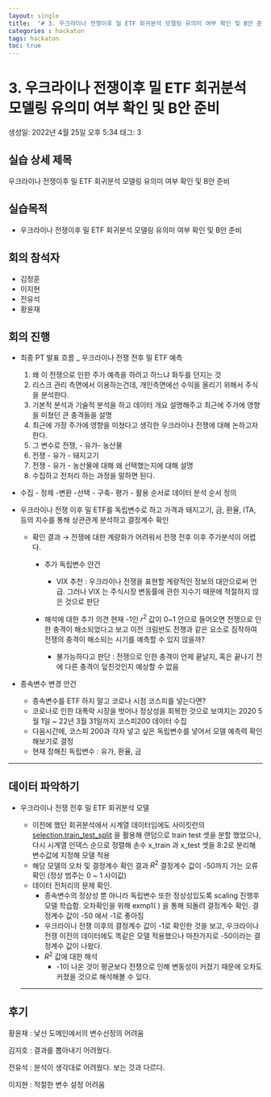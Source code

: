 ```yaml
---
layout: single
title:  "# 3. 우크라이나 전쟁이후 밀 ETF 회귀분석 모델링 유의미 여부 확인 및 B안 준비"
categories : hackaton
tags: hackaton
toc: true
---
```





# 3. 우크라이나 전쟁이후 밀 ETF 회귀분석 모델링 유의미 여부 확인 및 B안 준비

생성일: 2022년 4월 25일 오후 5:34
태그: 3

## 실습 상세 제목

우크라이나 전쟁이후 밀 ETF 회귀분석 모델링 유의미 여부 확인 및 B안 준비 

## 실습목적

- 우크라이나 전쟁이후 밀 ETF 회귀분석 모델링 유의미 여부 확인 및 B안 준비

## 회의 참석자

- 김정훈
- 이지현
- 전유석
- 황윤재

## 회의 진행

- 최종 PT 발표 흐름 _ 우크라이나 전쟁 전후 밀 ETF 예측
    1. 왜 이 전쟁으로 인한 주가 예측을 하려고 하느냐 화두를 던지는 것
    2. 리스크 관리 측면에서 이용하는건데, 개인측면에선 수익을 올리기 위해서 주식을 분석한다. 
    3. 기본적 분석과 기술적 분석을 하고 데이터 개요 설명해주고 최근에 주가에 영향을 미쳤던 큰 충격들을 설명 
    4. 최근에 가장 주가에 영향을 미쳤다고 생각한 우크라이나 전쟁에 대해 논하고자 한다. 
    5. 그 변수로 전쟁, - 유가- 농산물 
    6. 전쟁 - 유가 - 돼지고기 
    7. 전쟁 - 유가 - 농산물에 대해 왜 선택했는지에 대해 설명 
    8. 수집하고 전처리 하는 과정을 말하면 된다. 
    
- 수집 - 정제 -변환 -선택 - 구축- 평가 - 활용 순서로 데이터 분석 순서 정의

- 우크라이나 전쟁 이후 밀 ETF를 독립변수로 하고 가격과 돼지고기, 금, 환율, ITA, 등의 지수를 통해 상관관계 분석하고 결정계수 확인
    - 확인 결과 → 전쟁에 대한 계량화가 어려워서 전쟁 전후 이후 주가분석이 어렵다.
        - 추가 독립변수 안건
            - VIX 추천 : 우크라이나 전쟁을 표현할 계량적인 정보의 대안으로써 언급.
            그러나 VIX 는 주식시장 변동률에 관한 지수기 때문에 적절하지 않은 것으로 판단
            
        - 해석에 대한 추가 의견
        현재 -1인  $r^2$ 값이 0~1 안으로 들어오면 전쟁으로 인한 충격이 해소되었다고 보고 이전 크림반도 전쟁과 같은 요소로 짐작하여 전쟁의 충격이 해소되는 시기를 예측할 수 있지 않을까?
            - 불가능하다고 판단 : 전쟁으로 인한 충격이 언제 끝날지, 혹은 끝나기 전에 다른 충격이 덮친것인지 예상할 수 없음
            
- 종속변수 변경 안건
    - 종속변수를 ETF 하지 말고 코로나 시점 코스피를 넣는다면?
    - 코로나로 인한 대폭락 시장을 벗어나 정상성을 회복한 것으로 보여지는 2020 5월 1일 ~ 22년 3월 31일까지 코스피200 데이터 수집
    - 다음시간에, 코스피 200과 각자 넣고 싶은 독립변수를 넣어서 모델 예측력 확인해보기로 결정
    - 현재 정해진 독립변수 : 유가, 환율, 금
    

---

## 데이터 파악하기

- 우크라이나 전쟁 전후 밀 ETF 회귀분석 모델
    - 이전에 했던 회귀분석에서 시계열 데이터임에도 사이킷런의 [selection.train_test_split](http://scikit-learn.org/stable/modules/generated/sklearn.model_selection.train_test_split.html) 을 활용해 랜덤으로 train test 셋을 분할 했었으나, 
     다시 시계열 인덱스 순으로 정렬해 손수 x_train 과 x_test 셋을 8:2로 분리해 변수값에 지정해 모델 적용
    - 해당 모델의 오차 및 결정계수 확인 결과 $R^2$ 결정계수 값이 -50까지 가는 오류 확인 (정상 범주는 0 ~ 1 사이값)
    - 데이터 전처리의 문제 확인.
        - 종속변수의 정상성 뿐 아니라 독립변수 또한 정상성있도록 scaling 진행후 모델 학습함. 오차확인을 위해 exmp1( ) 을 통해 되돌려 결정계수 확인. 결정계수 값이 -50 에서 -1로 좋아짐
        - 우크라이나 전쟁 이후의 결정계수 값이 -1로 확인한 것을 보고, 우크라이나 전쟁 이전의 데이터에도 똑같은 모델 적용했으나 마찬가지로 -50이라는 결정계수 값이 나왔다.
        - $R^2$ 값에 대한 해석
            - -1이 나온 것이 평균보다 전쟁으로 인해 변동성이 커졌기 때문에 오차도 커졌을 것으로 해석해볼 수 있다.
            
        
    
    ---
    

## 후기

황윤재 : 낯선 도메인에서의 변수선정의 어려움 

김지호 : 결과를 뽑아내기 어려웠다. 

전유석 : 분석이 생각대로 어려웠다. 보는 것과 다르다. 

이지현 :  적절한 변수 설정 어려움
